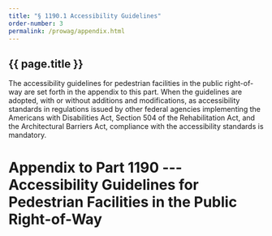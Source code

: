 ```yaml
---
title: "§ 1190.1 Accessibility Guidelines"
order-number: 3
permalink: /prowag/appendix.html
---
```

## {{ page.title }}

The accessibility guidelines for pedestrian facilities in the public right-of-way are set forth in the appendix to this part.  When the guidelines are adopted, with or without additions and modifications, as accessibility standards in regulations issued by other federal agencies implementing the Americans with Disabilities Act, Section 504 of the Rehabilitation Act, and the Architectural Barriers Act, compliance with the accessibility standards is mandatory.

# Appendix to Part 1190 --- Accessibility Guidelines for Pedestrian Facilities in the Public Right-of-Way
